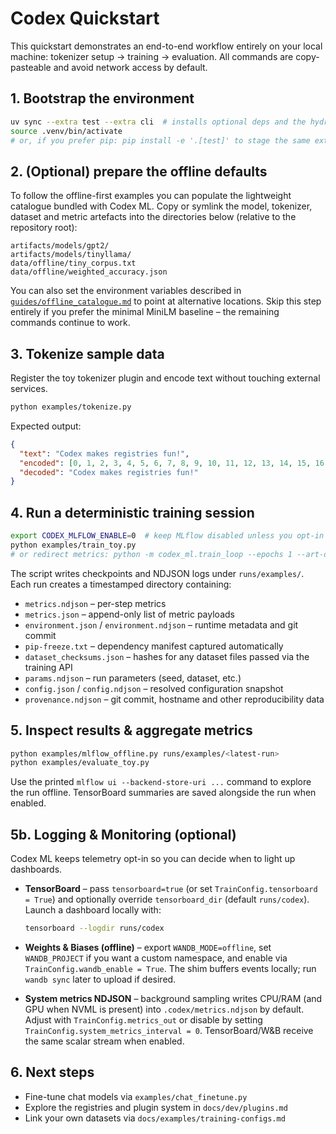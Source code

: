 # Codex Quickstart

This quickstart demonstrates an end-to-end workflow entirely on your local
machine: tokenizer setup → training → evaluation.  All commands are
copy-pasteable and avoid network access by default.

## 1. Bootstrap the environment

```bash
uv sync --extra test --extra cli  # installs optional deps and the hydra.extra pytest plugin
source .venv/bin/activate
# or, if you prefer pip: pip install -e '.[test]' to stage the same extras
```
## 2. (Optional) prepare the offline defaults

To follow the offline-first examples you can populate the lightweight catalogue
bundled with Codex ML.  Copy or symlink the model, tokenizer, dataset and metric
artefacts into the directories below (relative to the repository root):

```text
artifacts/models/gpt2/
artifacts/models/tinyllama/
data/offline/tiny_corpus.txt
data/offline/weighted_accuracy.json
```
You can also set the environment variables described in
[`guides/offline_catalogue.md`](guides/offline_catalogue.md) to point
at alternative locations.  Skip this step entirely if you prefer the minimal
MiniLM baseline – the remaining commands continue to work.

## 3. Tokenize sample data

Register the toy tokenizer plugin and encode text without touching external
services.

```bash
python examples/tokenize.py
```
Expected output:

```json
{
  "text": "Codex makes registries fun!",
  "encoded": [0, 1, 2, 3, 4, 5, 6, 7, 8, 9, 10, 11, 12, 13, 14, 15, 16, 17, 18, 19, 20, 21, 22, 23, 24],
  "decoded": "Codex makes registries fun!"
}
```
## 4. Run a deterministic training session

```bash
export CODEX_MLFLOW_ENABLE=0  # keep MLflow disabled unless you opt-in
python examples/train_toy.py
# or redirect metrics: python -m codex_ml.train_loop --epochs 1 --art-dir artifacts/custom-metrics
```
The script writes checkpoints and NDJSON logs under `runs/examples/`.  Each run
creates a timestamped directory containing:

* `metrics.ndjson` – per-step metrics
* `metrics.json` – append-only list of metric payloads
* `environment.json` / `environment.ndjson` – runtime metadata and git commit
* `pip-freeze.txt` – dependency manifest captured automatically
* `dataset_checksums.json` – hashes for any dataset files passed via the training API
* `params.ndjson` – run parameters (seed, dataset, etc.)
* `config.json` / `config.ndjson` – resolved configuration snapshot
* `provenance.ndjson` – git commit, hostname and other reproducibility data

## 5. Inspect results & aggregate metrics

```bash
python examples/mlflow_offline.py runs/examples/<latest-run>
python examples/evaluate_toy.py
```
Use the printed `mlflow ui --backend-store-uri ...` command to explore the run
offline.  TensorBoard summaries are saved alongside the run when enabled.

## 5b. Logging & Monitoring (optional)

Codex ML keeps telemetry opt-in so you can decide when to light up dashboards.

* **TensorBoard** – pass `tensorboard=true` (or set `TrainConfig.tensorboard = True`)
  and optionally override `tensorboard_dir` (default `runs/codex`). Launch a
  dashboard locally with:

  ```bash
  tensorboard --logdir runs/codex
  ```

* **Weights & Biases (offline)** – export `WANDB_MODE=offline`, set
  `WANDB_PROJECT` if you want a custom namespace, and enable via
  `TrainConfig.wandb_enable = True`. The shim buffers events locally; run
  `wandb sync` later to upload if desired.

* **System metrics NDJSON** – background sampling writes CPU/RAM (and GPU when
  NVML is present) into `.codex/metrics.ndjson` by default. Adjust with
  `TrainConfig.metrics_out` or disable by setting
  `TrainConfig.system_metrics_interval = 0`. TensorBoard/W&B receive the same
  scalar stream when enabled.

## 6. Next steps

* Fine-tune chat models via `examples/chat_finetune.py`
* Explore the registries and plugin system in `docs/dev/plugins.md`
* Link your own datasets via `docs/examples/training-configs.md`
